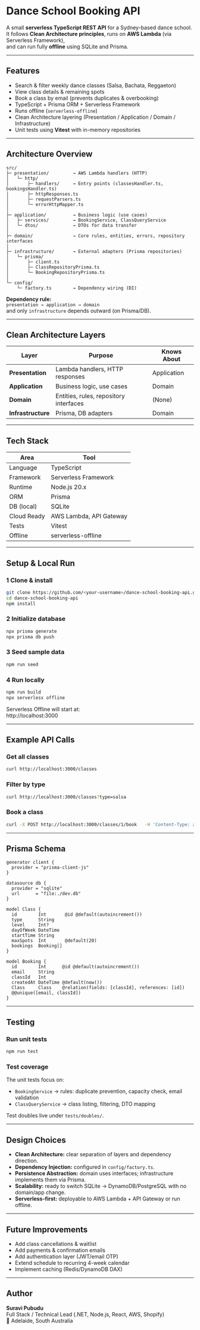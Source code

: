 # Dance School Booking API

A small **serverless TypeScript REST API** for a Sydney-based dance school.  
It follows **Clean Architecture principles**, runs on **AWS Lambda** (via Serverless Framework),  
and can run fully **offline** using SQLite and Prisma.

---

## Features

- Search & filter weekly dance classes (Salsa, Bachata, Reggaeton)
- View class details & remaining spots  
- Book a class by email (prevents duplicates & overbooking)
- TypeScript + Prisma ORM + Serverless Framework  
- Runs offline (`serverless-offline`)  
- Clean Architecture layering (Presentation / Application / Domain / Infrastructure)
- Unit tests using **Vitest** with in-memory repositories

---

## Architecture Overview

```
src/
├─ presentation/         → AWS Lambda handlers (HTTP)
│   └─ http/
│       ├─ handlers/     → Entry points (classesHandler.ts, bookingsHandler.ts)
│       ├─ httpResponses.ts
│       ├─ requestParsers.ts
│       └─ errorHttpMapper.ts
│
├─ application/          → Business logic (use cases)
│   ├─ services/         → BookingService, ClassQueryService
│   └─ dtos/             → DTOs for data transfer
│
├─ domain/               → Core rules, entities, errors, repository interfaces
│
├─ infrastructure/       → External adapters (Prisma repositories)
│   └─ prisma/
│       ├─ client.ts
│       ├─ ClassRepositoryPrisma.ts
│       └─ BookingRepositoryPrisma.ts
│
└─ config/
    └─ factory.ts        → Dependency wiring (DI)
```

**Dependency rule:**  
`presentation → application → domain`  
and only `infrastructure` depends outward (on Prisma/DB).

---

## Clean Architecture Layers

| Layer | Purpose | Knows About |
|-------|----------|-------------|
| **Presentation** | Lambda handlers, HTTP responses | Application |
| **Application** | Business logic, use cases | Domain |
| **Domain** | Entities, rules, repository interfaces | (None) |
| **Infrastructure** | Prisma, DB adapters | Domain |

---

## Tech Stack

| Area | Tool |
|------|------|
| Language | TypeScript |
| Framework | Serverless Framework |
| Runtime | Node.js 20.x |
| ORM | Prisma |
| DB (local) | SQLite |
| Cloud Ready | AWS Lambda, API Gateway |
| Tests | Vitest |
| Offline | serverless-offline |

---

## Setup & Local Run

### 1 Clone & install
```bash
git clone https://github.com/<your-username>/dance-school-booking-api.git
cd dance-school-booking-api
npm install
```

### 2 Initialize database
```bash
npx prisma generate
npx prisma db push
```

### 3 Seed sample data
```bash
npm run seed
```

### 4 Run locally
```bash
npm run build
npx serverless offline
```

Serverless Offline will start at:  
http://localhost:3000

---

## Example API Calls

### Get all classes
```bash
curl http://localhost:3000/classes
```

### Filter by type
```bash
curl http://localhost:3000/classes?type=salsa
```

### Book a class
```bash
curl -X POST http://localhost:3000/classes/1/book   -H 'Content-Type: application/json'   -d '{"email":"john@example.com"}'
```

---

## Prisma Schema

```prisma
generator client {
  provider = "prisma-client-js"
}

datasource db {
  provider = "sqlite"
  url      = "file:./dev.db"
}

model Class {
  id        Int       @id @default(autoincrement())
  type      String
  level     Int?
  dayOfWeek DateTime
  startTime String
  maxSpots  Int       @default(20)
  bookings  Booking[]
}

model Booking {
  id        Int      @id @default(autoincrement())
  email     String
  classId   Int
  createdAt DateTime @default(now())
  Class     Class    @relation(fields: [classId], references: [id])
  @@unique([email, classId])
}
```

---

## Testing

### Run unit tests
```bash
npm run test
```

### Test coverage
The unit tests focus on:
- `BookingService` → rules: duplicate prevention, capacity check, email validation  
- `ClassQueryService` → class listing, filtering, DTO mapping

Test doubles live under `tests/doubles/`.

---

## Design Choices

- **Clean Architecture:** clear separation of layers and dependency direction.  
- **Dependency Injection:** configured in `config/factory.ts`.  
- **Persistence Abstraction:** domain uses interfaces; infrastructure implements them via Prisma.  
- **Scalability:** ready to switch SQLite → DynamoDB/PostgreSQL with no domain/app change.  
- **Serverless-first:** deployable to AWS Lambda + API Gateway or run offline.

---

## Future Improvements

- Add class cancellations & waitlist  
- Add payments & confirmation emails  
- Add authentication layer (JWT/email OTP) 
- Extend schedule to recurring 4-week calendar  
- Implement caching (Redis/DynamoDB DAX)

---

## Author

**Suravi Pubudu**  
Full Stack / Technical Lead (.NET, Node.js, React, AWS, Shopify)  
📍 Adelaide, South Australia
